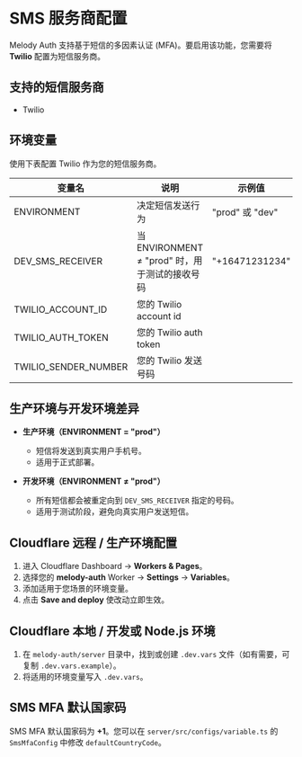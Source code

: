 # SMS 服务商配置
Melody Auth 支持基于短信的多因素认证 (MFA)。要启用该功能，您需要将 **Twilio** 配置为短信服务商。

## 支持的短信服务商
- Twilio

## 环境变量
使用下表配置 Twilio 作为您的短信服务商。

| 变量名 | 说明 | 示例值 |
|---------------|-------------|---------------|
| ENVIRONMENT | 决定短信发送行为 | "prod" 或 "dev" |
| DEV_SMS_RECEIVER | 当 ENVIRONMENT ≠ "prod" 时，用于测试的接收号码 | "+16471231234" |
| TWILIO_ACCOUNT_ID | 您的 Twilio account id |  |
| TWILIO_AUTH_TOKEN | 您的 Twilio auth token |  |
| TWILIO_SENDER_NUMBER | 您的 Twilio 发送号码 |  |

## 生产环境与开发环境差异
- **生产环境（ENVIRONMENT = "prod"）**
  - 短信将发送到真实用户手机号。
  - 适用于正式部署。

- **开发环境（ENVIRONMENT ≠ "prod"）**
  - 所有短信都会被重定向到 `DEV_SMS_RECEIVER` 指定的号码。
  - 适用于测试阶段，避免向真实用户发送短信。

## Cloudflare 远程 / 生产环境配置
1. 进入 Cloudflare Dashboard → **Workers & Pages**。
2. 选择您的 **melody-auth** Worker → **Settings** → **Variables**。
3. 添加适用于您场景的环境变量。
4. 点击 **Save and deploy** 使改动立即生效。

## Cloudflare 本地 / 开发或 Node.js 环境
1. 在 `melody-auth/server` 目录中，找到或创建 `.dev.vars` 文件（如有需要，可复制 `.dev.vars.example`）。
2. 将适用的环境变量写入 `.dev.vars`。

## SMS MFA 默认国家码
SMS MFA 默认国家码为 **+1**。您可以在 `server/src/configs/variable.ts` 的 `SmsMfaConfig` 中修改 `defaultCountryCode`。
